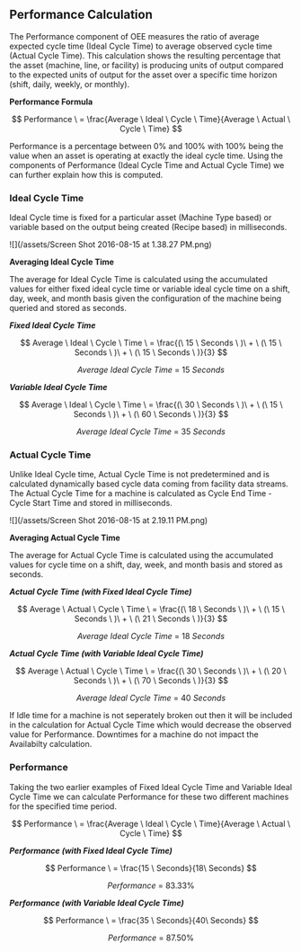 ## **Performance Calculation**

The Performance component of OEE measures the ratio of average expected cycle time \(Ideal Cycle Time\) to average observed cycle time \(Actual Cycle Time\). This calculation shows the resulting percentage that the asset \(machine, line, or facility\) is  producing units of output compared to the expected units of output for the asset over a specific time horizon \(shift, daily, weekly, or monthly\).

**Performance Formula**


$$
Performance \ = \frac{Average \ Ideal \ Cycle \ Time}{Average \ Actual \ Cycle \ Time}
$$




Performance is a percentage between 0% and 100% with 100% being the value when an asset is operating at exactly the ideal cycle time. Using the components of Performance \(Ideal Cycle Time and Actual Cycle Time\) we can further explain how this is computed.

### **Ideal Cycle Time**

Ideal Cycle time is fixed for a particular asset \(Machine Type based\) or variable based on the output being created \(Recipe based\) in milliseconds.

![](/assets/Screen Shot 2016-08-15 at 1.38.27 PM.png)

**Averaging Ideal Cycle Time**

The average for Ideal Cycle Time is calculated using the accumulated values for either fixed ideal cycle time or variable ideal cycle time on a shift, day, week, and month basis given the configuration of the machine being queried and stored as seconds.



_**Fixed Ideal Cycle Time**_


$$
Average \ Ideal \ Cycle \ Time \ = \frac{(\ 15 \ Seconds \ )\ + \ (\ 15 \ Seconds \ )\ + \ (\ 15 \ Seconds \ )}{3}
$$



$$
Average \ Ideal \ Cycle \ Time \ = \ 15 \ Seconds
$$




_**Variable Ideal Cycle Time**_


$$
Average \ Ideal \ Cycle \ Time \ = \frac{(\ 30 \ Seconds \ )\ + \ (\ 15 \ Seconds \ )\ + \ (\ 60 \ Seconds \ )}{3}
$$



$$
Average \ Ideal \ Cycle \ Time \ = \ 35 \ Seconds
$$


### **Actual Cycle Time**

Unlike Ideal Cycle time, Actual Cycle Time is not predetermined and is calculated dynamically based cycle data coming from facility data streams. The Actual Cycle Time for a machine is calculated as Cycle End Time - Cycle Start Time and stored in milliseconds.

![](/assets/Screen Shot 2016-08-15 at 2.19.11 PM.png)

**Averaging Actual Cycle Time**

The average for Actual Cycle Time is calculated using the accumulated values for cycle time on a shift, day, week, and month basis and stored as seconds.



_**Actual Cycle Time \(with Fixed Ideal Cycle Time\)**_


$$
Average \ Actual \ Cycle \ Time \ = \frac{(\ 18 \ Seconds \ )\ + \ (\ 15 \ Seconds \ )\ + \ (\ 21 \ Seconds \ )}{3}
$$



$$
Average \ Ideal \ Cycle \ Time \ = \ 18 \ Seconds
$$




_**Actual Cycle Time \(with Variable Ideal Cycle Time\)**_


$$
Average \ Actual \ Cycle \ Time \ = \frac{(\ 30 \ Seconds \ )\ + \ (\ 20 \ Seconds \ )\ + \ (\ 70 \ Seconds \ )}{3}
$$



$$
Average \ Ideal \ Cycle \ Time \ = \ 40 \ Seconds
$$




If Idle time for a machine is not seperately broken out then it will be included in the calculation for Actual Cycle Time which would decrease the observed value for Performance. Downtimes for a machine do not impact the Availabilty calculation.

### **Performance**

Taking the two earlier examples of Fixed Ideal Cycle Time and Variable Ideal Cycle Time we can calculate Performance for these two different machines for the specified time period.


$$
Performance \ = \frac{Average \ Ideal \ Cycle \ Time}{Average \ Actual \ Cycle \ Time}
$$




**_Performance \(with Fixed Ideal Cycle Time\)_**


$$
Performance \ = \frac{15 \ Seconds}{18\ Seconds}
$$



$$
Performance \ = \ 83.33 \%
$$




**_Performance \(with Variable Ideal Cycle Time\)_**


$$
Performance \ = \frac{35 \ Seconds}{40\ Seconds}
$$



$$
Performance \ = \ 87.50 \%
$$


